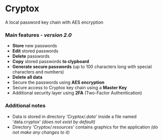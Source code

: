# Cryptox
A local password key chain with AES encryption

### Main features - *version 2.0*
- **Store** new passwords
- **Edit** stored passwords
- **Delete** passwords
- **Copy** stored passwords **to clypboard**
- **Generate secure passwords** (up to 100 characters long with special characters and numbers)
- **Delete all data**
- Secure the passwords using **AES encryption**
- Secure access to Cryptox key chain using a **Master Key**
- Additional security layer using **2FA** (Two-Factor Authentication)

### Additional notes
* Data is stored in directory *'Cryptox/.data'* inside a file named 'data.cryptox' *(does not exist by default)*
* Directory *'Cryptox/.resources'* contains graphics for the application *(do not make any changes to it)*
